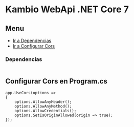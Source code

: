 ﻿# Kambio WebApi .NET Core 7

## Menu
- [Ir a Dependencias](#dependencias)
- [Ir a Configurar Cors](#configurar-cors)

### Dependencias
```
```

## Configurar Cors en Program.cs
```
app.UseCors(options =>
{
    options.AllowAnyHeader();
    options.AllowAnyMethod();
    options.AllowCredentials();
    options.SetIsOriginAllowed(origin => true);
});
```
